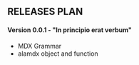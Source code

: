 ## RELEASES PLAN

#### Version 0.0.1 - "In principio erat verbum"

* MDX Grammar
* alamdx object and function